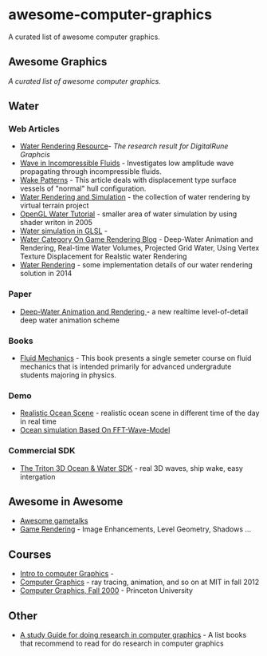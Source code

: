 # awesome-computer-graphics
A curated list of awesome computer graphics. 

## Awesome Graphics ##

*A curated list of awesome computer graphics.*

## Water ##
### Web Articles ###
- [Water Rendering Resource](http://www.digitalrune.com/Support/Blog/tabid/719/EntryId/208/Water-Rendering-Resources.aspx)- *The research result for DigitalRune Graphcis*
- [Wave in Incompressible Fluids]( http://farside.ph.utexas.edu/teaching/336L/Fluidhtml/node119.html ) - Investigates low amplitude wave propagating through incompressible fluids.
- [Wake Patterns](http://www.steelnavy.com/WavePatterns.htm) - This article deals with displacement type surface vessels of "normal" hull configuration.
- [Water Rendering and Simulation](http://vterrain.org/Water/) - the collection of water rendering by virtual terrain project
- [OpenGL Water Tutorial](http://www.bonzaisoftware.com/tnp/gl-water-tutorial/) - smaller area of water simulation by using shader writon in 2005
- [Water simulation in GLSL](http://www.jayconrod.com/posts/34/water-simulation-in-glsl) -
- [ Water Category On Game Rendering Blog](http://www.gamerendering.com/category/water/) - Deep-Water Animation and Rendering, Real-time Water Volumes, Projected Grid Water, Using Vertex Texture Displacement for Realstic water Rendering
- [Water Rendering](http://www.digitalrune.com/Support/Blog/tabid/719/EntryId/210/Water-Rendering.aspx) -  some implementation details of our water rendering solution in 2014

### Paper ###
- [ Deep-Water Animation and Rendering ](http://www.gamasutra.com/gdce/2001/jensen/jensen_01.htm) - a new realtime level-of-detail deep water animation scheme

### Books ###
- [Fluid Mechanics]( http://farside.ph.utexas.edu/teaching/336L/Fluidhtml/Fluidhtml.html) -  This book presents a single semeter course on fluid mechanics that is intended primarily for advanced undergradute students majoring in physics.

### Demo ###
- [Realistic Ocean Scene](http://www.edxgraphics.com/realistic-ocean-scene.html) - realistic ocean scene in different time of the day in real time
- [Ocean simulation Based On FFT-Wave-Model](http://www.keithlantz.net/2011/11/ocean-simulation-part-two-using-the-fast-fourier-transform/)

### Commercial SDK ###
- [The Triton 3D Ocean & Water SDK](http://sundog-soft.com/sds/) - real 3D waves, ship wake, easy intergation
 
## Awesome in Awesome ##
- [Awesome gametalks](https://github.com/hzoo/awesome-gametalks "awesome-gametalks") 
- [Game Rendering](http://www.gamerendering.com) - Image Enhancements, Level Geometry, Shadows ...
 
## Courses ##
- [Intro to computer Graphics](http://cs.brown.edu/courses/cs123/lectures.html) -
- [Computer Graphics](http://ocw.mit.edu/courses/electrical-engineering-and-computer-science/6-837-computer-graphics-fall-2012/) - ray tracing, animation, and so on at MIT in fall 2012
- [Computer Graphics, Fall 2000](http://www.cs.princeton.edu/courses/archive/fall00/cs426/) - Princeton University 
## Other ##
- [A study Guide for doing research in computer graphics](http://peterwonka.net/Documentation/BooksToRead.htm) - A list books that recommend to read for do research in computer graphics
 
